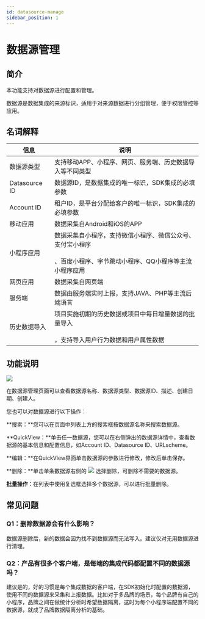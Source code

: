 ```yaml
---
id: datasource-manage
sidebar_position: 1
---
```


# 数据源管理

## 简介[](#jian-jie)

本功能支持对数据源进行配置和管理。

数据源是数据集成的来源标识，适用于对来源数据进行分组管理，便于权限管控等应用。


## 名词解释[](#ming-ci-jie-shi)

| 信息  | 说明  |
| --- | --- |
| 数据源类型 | 支持移动APP、小程序、网页、服务端、历史数据导入等不同类型 |
| Datasource ID | 数据源ID，是数据集成的唯一标识，SDK集成的必填参数 |
| Account ID | 租户ID，是平台分配给客户的唯一标识，SDK集成的必填参数 |
| 移动应用 | 数据采集自Android和iOS的APP |
| 小程序应用 | 数据采集自小程序，支持微信小程序、微信公众号、支付宝小程序<br></br>、百度小程序、字节跳动小程序、QQ小程序等主流小程序应用 |
| 网页应用 | 数据采集自网页端 |
| 服务端 | 数据由服务端实时上报，支持JAVA、PHP等主流后端语言 |
| 历史数据导入 | 项目实施初期的历史数据或项目中每日增量数据的批量导入<br></br>，支持导入用户行为数据和用户属性数据 |


## 功能说明[](#gong-neng-shuo-ming)

![](https://gblobscdn.gitbook.com/assets%2F-M2qbZInaXgdm8kkNosp%2F-MkM6jxgrkXpWM8R0952%2F-MkM6rUCPZ2KTVT3ec4k%2Fimage.png?alt=media&token=5e34591a-e224-4f86-8001-de8602a9d267)

在数据源管理页面可以查看数据源名称、数据源类型、数据源ID、描述、创建日期、创建人。

您也可以对数据源进行以下操作：

**搜索：**您可以在页面中列表上方的搜索框按数据源名称来搜索数据源。

**QuickView：**单击任一数据源，您可以在右侧弹出的数据源详情中，查看数据源的基本信息和配置信息，如Account ID、Datasource ID、URLscheme。

**编辑：**在QuickView界面单击数据源的参数进行修改，修改后单击保存。

**删除：**单击单条数据源右侧的 ![](https://docs.growingio.com/.gitbook/assets/-Lo08UtW7H58ehFKeZ4g-LsycTyZaItbL8_Wigcx-LsyfkaafJ-8X2utJ9BbE782B9E782B9E782B9.png) 选择删除，可删除不需要的数据源。

**批量操作**：在列表中使用复选框选择多个数据源，可以进行批量删除。


## 常见问题[](#chang-jian-wen-ti)

### Q1：删除数据源会有什么影响？

数据源删除后，新的数据会因为找不到数据源而无法写入。建议仅对无用数据源进行清理。


### Q2：产品有很多个客户端，是每端的集成代码都配置不同的数据源吗？

建议是的，好的习惯是每个集成数据的客户端，在SDK初始化时配置的数据源，使用不同的数据源来采集和上报数据。比如对于多品牌的场景，每个品牌有自己的小程序，品牌之间在做统计分析时希望数据隔离，这时为每个小程序端配置不同的数据源，就成了品牌数据隔离分析的基础。
